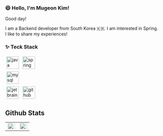 

### 😄 Hello, I'm Mugeon Kim!

Good day!

I am a Backend developer from South Korea 🇰🇷. I am interested in Spring. <br>
I like to share my experiences! 

### ✨ Teck Stack
<div align="left">
<p align="left">
  <img src="https://user-images.githubusercontent.com/42997924/138549989-b579e243-7e5a-4250-b3dc-5af1c1bd3d2c.png" alt="java" style="vertical-align:top; margin:4px" height="40">
  <img src="https://user-images.githubusercontent.com/42997924/138549994-fe79474a-ed4f-41bb-83f1-daff47ed01e7.png" alt="spring" style="vertical-align:top; margin:4px" height="40" >
  <br>
  <img src="https://user-images.githubusercontent.com/42997924/138549992-c05e6ccd-605f-4606-92f4-c04be1e5f7b5.png" alt="mysql" style="vertical-align:top; margin:4px" height="40">
  <br>
  <img src="https://user-images.githubusercontent.com/42997924/138549987-31c7403c-5313-40be-9bf9-af281e220aa6.png" alt="jetbrains_intellij" style="vertical-align:top; margin:4px" height="40">
  <img src="https://user-images.githubusercontent.com/42997924/138549985-086e5fa7-4dad-4c6a-9398-0da1111454d1.png" alt="github" style="vertical-align:top; margin:4px" height="40">
  </p>
  </div>

## Github Stats  
<table><tr><td valign="top" width="50%">
  <img src="https://github-readme-stats.vercel.app/api?username=KMGeon&show_icons=true&theme=radical"align="left" style="width: 100%" />
</td><td valign="top" width="50%">

<img src="https://github-readme-stats.vercel.app/api/top-langs/?username=KMGeon&hide_border=true&layout=compact" align="left" style="width: 100%" />

</td></tr></table>  

<br/>  
